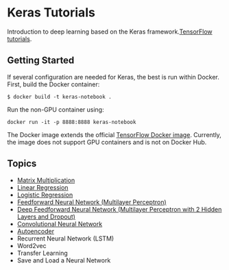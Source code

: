 # Keras Tutorials

Introduction to deep learning based on the Keras framework.[TensorFlow tutorials](https://github.com/nlintz/TensorFlow-Tutorials).

## Getting Started

If several configuration are needed  for Keras, the best is run within Docker.  First, build the Docker container:

```
$ docker build -t keras-notebook .
```

Run the non-GPU container using:

```
docker run -it -p 8888:8888 keras-notebook
```

The Docker image extends the official [TensorFlow Docker image](https://github.com/tensorflow/tensorflow/tree/master/tensorflow/tools/docker). Currently, the image does not support GPU containers and is not on Docker Hub.

## Topics

* [Matrix Multiplication](https://github.com/ramhiser/Keras-Tutorials/blob/master/notebooks/00_matrix_multiplication.ipynb)
* [Linear Regression](https://github.com/ramhiser/Keras-Tutorials/blob/master/notebooks/01_linear_regression.ipynb)
* [Logistic Regression](https://github.com/ramhiser/Keras-Tutorials/blob/master/notebooks/02_logistic_regression.ipynb)
* [Feedforward Neural Network (Multilayer Perceptron)](https://github.com/ramhiser/Keras-Tutorials/blob/master/notebooks/03_multilayer_perceptron.ipynb)
* [Deep Feedforward Neural Network (Multilayer Perceptron with 2 Hidden Layers and Dropout)](https://github.com/ramhiser/Keras-Tutorials/blob/master/notebooks/04_deep_multilayer_perceptron.ipynb)
* [Convolutional Neural Network](https://github.com/ramhiser/Keras-Tutorials/blob/master/notebooks/05_convolutional_neural_net.ipynb)
* [Autoencoder](https://github.com/ramhiser/Keras-Tutorials/blob/master/notebooks/06_autoencoder.ipynb)
* Recurrent Neural Network (LSTM)
* Word2vec
* Transfer Learning
* Save and Load a Neural Network
